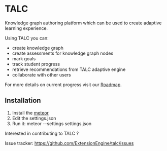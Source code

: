 # TALC

Knowledge graph authoring platform which can be used to create adaptive learning experience. 

Using TALC you can:

 - create knowledge graph
 - create assessments for knowledge graph nodes
 - mark goals
 - track student progress
 - retrieve recommendations from TALC adaptive engine
 - collaborate with other users
 
For more details on current progress visit our [Roadmap](https://github.com/ExtensionEngine/talc/milestones).

## Installation

1. Install the [meteor](https://github.com/meteor/meteor)
2. Edit the settings.json
3. Run it: meteor --settings settings.json

Interested in contributing to TALC ?

Issue tracker: https://github.com/ExtensionEngine/talc/issues
